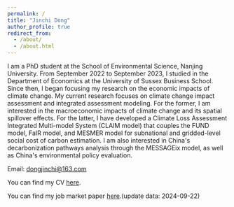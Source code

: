 ```yaml
---
permalink: /
title: "Jinchi Dong"
author_profile: true
redirect_from: 
  - /about/
  - /about.html
---
```

I am a PhD student at the School of Environmental Science, Nanjing University. From September 2022 to September 2023, I studied in the Department of Economics at the University of Sussex Business School. Since then, I began focusing my research on the economic impacts of climate change. My current research focuses on climate change impact assessment and integrated assessment modeling. For the former, I am interested in the macroeconomic impacts of climate change and its spatial spillover effects. For the latter, I have developed a Climate Loss Assessment Integrated Multi-model System (CLAIM model) that couples the FUND model, FaIR model, and MESMER model for subnational and gridded-level social cost of carbon estimation. I am also interested in China's decarbonization pathways analysis through the MESSAGEix model, as well as China's environmental policy evaluation.

Email: dongjinchi@163.com

You can find my CV [here](../assets/CV-Jinchi_Dong.pdf).

You can find my job market paper [here](../assets/Job-market-paper-djc.pdf).(update data: 2024-09-22)
